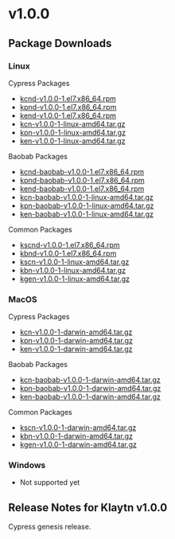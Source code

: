 # v1.0.0

## Package Downloads <a href="#package-downloads" id="package-downloads"></a>

### Linux <a href="#linux" id="linux"></a>

Cypress Packages

* [kcnd-v1.0.0-1.el7.x86\_64.rpm](http://packages.klaytn.net/klaytn/v1.0.0/kcnd-v1.0.0-1.el7.x86\_64.rpm)
* [kpnd-v1.0.0-1.el7.x86\_64.rpm](http://packages.klaytn.net/klaytn/v1.0.0/kpnd-v1.0.0-1.el7.x86\_64.rpm)
* [kend-v1.0.0-1.el7.x86\_64.rpm](http://packages.klaytn.net/klaytn/v1.0.0/kend-v1.0.0-1.el7.x86\_64.rpm)
* [kcn-v1.0.0-1-linux-amd64.tar.gz](http://packages.klaytn.net/klaytn/v1.0.0/kcn-v1.0.0-1-linux-amd64.tar.gz)
* [kpn-v1.0.0-1-linux-amd64.tar.gz](http://packages.klaytn.net/klaytn/v1.0.0/kpn-v1.0.0-1-linux-amd64.tar.gz)
* [ken-v1.0.0-1-linux-amd64.tar.gz](http://packages.klaytn.net/klaytn/v1.0.0/ken-v1.0.0-1-linux-amd64.tar.gz)

Baobab Packages

* [kcnd-baobab-v1.0.0-1.el7.x86\_64.rpm](http://packages.klaytn.net/klaytn/v1.0.0/kcnd-baobab-v1.0.0-1.el7.x86\_64.rpm)
* [kpnd-baobab-v1.0.0-1.el7.x86\_64.rpm](http://packages.klaytn.net/klaytn/v1.0.0/kpnd-baobab-v1.0.0-1.el7.x86\_64.rpm)
* [kend-baobab-v1.0.0-1.el7.x86\_64.rpm](http://packages.klaytn.net/klaytn/v1.0.0/kend-baobab-v1.0.0-1.el7.x86\_64.rpm)
* [kcn-baobab-v1.0.0-1-linux-amd64.tar.gz](http://packages.klaytn.net/klaytn/v1.0.0/kcn-baobab-v1.0.0-1-linux-amd64.tar.gz)
* [kpn-baobab-v1.0.0-1-linux-amd64.tar.gz](http://packages.klaytn.net/klaytn/v1.0.0/kpn-baobab-v1.0.0-1-linux-amd64.tar.gz)
* [ken-baobab-v1.0.0-1-linux-amd64.tar.gz](http://packages.klaytn.net/klaytn/v1.0.0/ken-baobab-v1.0.0-1-linux-amd64.tar.gz)

Common Packages

* [kscnd-v1.0.0-1.el7.x86\_64.rpm](http://packages.klaytn.net/klaytn/v1.0.0/kscnd-v1.0.0-1.el7.x86\_64.rpm)
* [kbnd-v1.0.0-1.el7.x86\_64.rpm](http://packages.klaytn.net/klaytn/v1.0.0/kbnd-v1.0.0-1.el7.x86\_64.rpm)
* [kscn-v1.0.0-1-linux-amd64.tar.gz](http://packages.klaytn.net/klaytn/v1.0.0/kscn-v1.0.0-1-linux-amd64.tar.gz)
* [kbn-v1.0.0-1-linux-amd64.tar.gz](http://packages.klaytn.net/klaytn/v1.0.0/kbn-v1.0.0-1-linux-amd64.tar.gz)
* [kgen-v1.0.0-1-linux-amd64.tar.gz](http://packages.klaytn.net/klaytn/v1.0.0/kgen-v1.0.0-1-linux-amd64.tar.gz)

### MacOS <a href="#macos" id="macos"></a>

Cypress Packages

* [kcn-v1.0.0-1-darwin-amd64.tar.gz](http://packages.klaytn.net/klaytn/v1.0.0/kcn-v1.0.0-1-darwin-amd64.tar.gz)
* [kpn-v1.0.0-1-darwin-amd64.tar.gz](http://packages.klaytn.net/klaytn/v1.0.0/kpn-v1.0.0-1-darwin-amd64.tar.gz)
* [ken-v1.0.0-1-darwin-amd64.tar.gz](http://packages.klaytn.net/klaytn/v1.0.0/ken-v1.0.0-1-darwin-amd64.tar.gz)

Baobab Packages

* [kcn-baobab-v1.0.0-1-darwin-amd64.tar.gz](http://packages.klaytn.net/klaytn/v1.0.0/kcn-baobab-v1.0.0-1-darwin-amd64.tar.gz)
* [kpn-baobab-v1.0.0-1-darwin-amd64.tar.gz](http://packages.klaytn.net/klaytn/v1.0.0/kpn-baobab-v1.0.0-1-darwin-amd64.tar.gz)
* [ken-baobab-v1.0.0-1-darwin-amd64.tar.gz](http://packages.klaytn.net/klaytn/v1.0.0/ken-baobab-v1.0.0-1-darwin-amd64.tar.gz)

Common Packages

* [kscn-v1.0.0-1-darwin-amd64.tar.gz](http://packages.klaytn.net/klaytn/v1.0.0/kscn-v1.0.0-1-darwin-amd64.tar.gz)
* [kbn-v1.0.0-1-darwin-amd64.tar.gz](http://packages.klaytn.net/klaytn/v1.0.0/kbn-v1.0.0-1-darwin-amd64.tar.gz)
* [kgen-v1.0.0-1-darwin-amd64.tar.gz](http://packages.klaytn.net/klaytn/v1.0.0/kgen-v1.0.0-1-darwin-amd64.tar.gz)

### Windows <a href="#windows" id="windows"></a>

* Not supported yet

## Release Notes for Klaytn v1.0.0 <a href="#release-notes-for-klaytn-v1-0-0" id="release-notes-for-klaytn-v1-0-0"></a>

Cypress genesis release.

